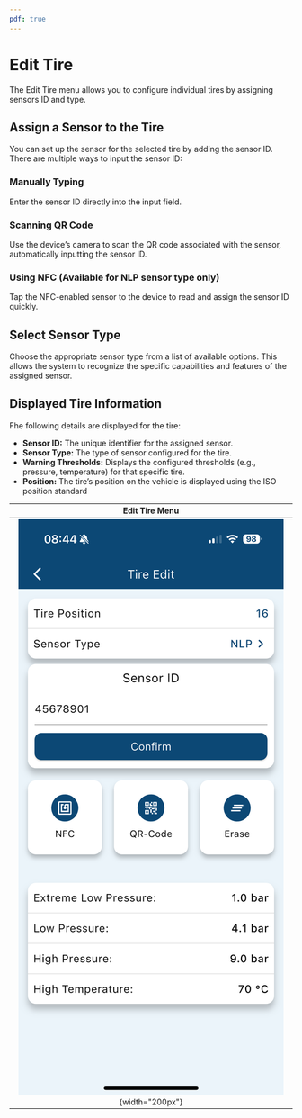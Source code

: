 ```yaml
---
pdf: true
---
```

# Edit Tire

The Edit Tire menu allows you to configure individual tires by assigning sensors ID and type.

## Assign a Sensor to the Tire

You can set up the sensor for the selected tire by adding the sensor ID. There are multiple ways to input the sensor ID:

### Manually Typing

Enter the sensor ID directly into the input field.

### Scanning QR Code

Use the device’s camera to scan the QR code associated with the sensor, automatically inputting the sensor ID.

### Using NFC (Available for NLP sensor type only)

Tap the NFC-enabled sensor to the device to read and assign the sensor ID quickly.

## Select Sensor Type

Choose the appropriate sensor type from a list of available options.
This allows the system to recognize the specific capabilities and features of the assigned sensor.

## Displayed Tire Information

Fhe following details are displayed for the tire:

- **Sensor ID:** The unique identifier for the assigned sensor.
- **Sensor Type:** The type of sensor configured for the tire.
- **Warning Thresholds:** Displays the configured thresholds (e.g., pressure, temperature) for that specific tire.
- **Position:** The tire’s position on the vehicle is displayed using the ISO position standard

| **Edit Tire Menu**       |
|:----------------------:|
| ![Edit Tire Menu](images/editTire.PNG){width="200px"} |
